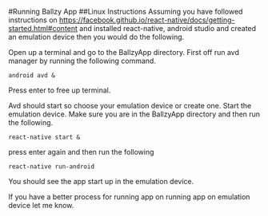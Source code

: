 #Running Ballzy App
##Linux Instructions
Assuming you have followed instructions on https://facebook.github.io/react-native/docs/getting-started.html#content
and installed react-native, android studio and created an emulation device then you would do the following.

Open up a terminal and go to the BallzyApp directory.
First off run avd manager by running the following command.


```android avd &```


Press enter to free up terminal.

Avd should start so choose your emulation device or create one.
Start the emulation device.
Make sure you are in the BallzyApp directory and then run the following.


```react-native start &```


press enter again and then run the following


```react-native run-android```

You should see the app start up in the emulation device.

If you have a better process for running app on running app on emulation device let me know.

